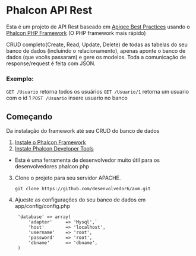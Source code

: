 # Phalcon API Rest
Esta é um projeto de API Rest baseado em [Apigee Best Practices](http://apigee.com/about/resources/ebooks/web-api-design) usando o [Phalcon PHP Framework](http://phalconphp.com) (O PHP framework 
mais rápido)

CRUD completo(Create, Read, Update, Delete) de todas as tabelas do seu banco de dados (incluindo o relacionamento), apenas aponte o banco de dados (que vocês passaram) e gere os modelos. 
Toda a comunicação de response/request é feita com JSON.

### Exemplo:

`GET /Usuario` retorna todos os usuários
`GET /Usuario/1` retorna um usuario com o id 1
`POST /Usuario` insere usuario no banco


## Começando
Da instalação do framework até seu CRUD do banco de dados

1. [Instale o Phalcon Framework](https://phalconphp.com/en/download)
2. [Instale Phalcon Developer Tools](http://phalconphp.com/en/download/tools) 
- Esta é uma ferramenta de desenvolvedor muito útil para os desenvolvedores phalcon php
3. Clone o projeto para seu servidor APACHE.

    `git clone https://github.com/desenvolvedor6/axm.git`
    
4. Ajueste as configurações do seu banco de dados em app/config/config.php
  
        'database' => array(
            'adapter'     => 'Mysql',` 
            'host'        => 'localhost',
            'username'    => 'root',
            'password'    => 'root',  
            'dbname'      => 'dbname',
        ) 
